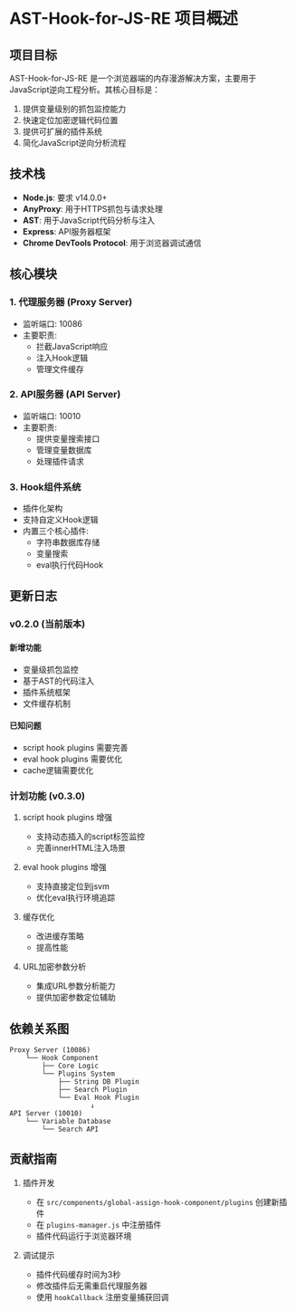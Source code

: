 # AST-Hook-for-JS-RE 项目概述

## 项目目标
AST-Hook-for-JS-RE 是一个浏览器端的内存漫游解决方案，主要用于JavaScript逆向工程分析。其核心目标是：

1. 提供变量级别的抓包监控能力
2. 快速定位加密逻辑代码位置
3. 提供可扩展的插件系统
4. 简化JavaScript逆向分析流程

## 技术栈
- **Node.js**: 要求 v14.0.0+
- **AnyProxy**: 用于HTTPS抓包与请求处理
- **AST**: 用于JavaScript代码分析与注入
- **Express**: API服务器框架
- **Chrome DevTools Protocol**: 用于浏览器调试通信

## 核心模块

### 1. 代理服务器 (Proxy Server)
- 监听端口: 10086
- 主要职责: 
  - 拦截JavaScript响应
  - 注入Hook逻辑
  - 管理文件缓存

### 2. API服务器 (API Server)
- 监听端口: 10010
- 主要职责:
  - 提供变量搜索接口
  - 管理变量数据库
  - 处理插件请求

### 3. Hook组件系统
- 插件化架构
- 支持自定义Hook逻辑
- 内置三个核心插件:
  - 字符串数据库存储
  - 变量搜索
  - eval执行代码Hook

## 更新日志

### v0.2.0 (当前版本)
#### 新增功能
- 变量级抓包监控
- 基于AST的代码注入
- 插件系统框架
- 文件缓存机制

#### 已知问题
- script hook plugins 需要完善
- eval hook plugins 需要优化
- cache逻辑需要优化

### 计划功能 (v0.3.0)
1. script hook plugins 增强
   - 支持动态插入的script标签监控
   - 完善innerHTML注入场景

2. eval hook plugins 增强
   - 支持直接定位到jsvm
   - 优化eval执行环境追踪

3. 缓存优化
   - 改进缓存策略
   - 提高性能

4. URL加密参数分析
   - 集成URL参数分析能力
   - 提供加密参数定位辅助

## 依赖关系图
```
Proxy Server (10086)
    └── Hook Component
        ├── Core Logic
        └── Plugins System
            ├── String DB Plugin
            ├── Search Plugin
            └── Eval Hook Plugin
                    ↓
API Server (10010)
    └── Variable Database
        └── Search API
```

## 贡献指南
1. 插件开发
   - 在 `src/components/global-assign-hook-component/plugins` 创建新插件
   - 在 `plugins-manager.js` 中注册插件
   - 插件代码运行于浏览器环境

2. 调试提示
   - 插件代码缓存时间为3秒
   - 修改插件后无需重启代理服务器
   - 使用 `hookCallback` 注册变量捕获回调 